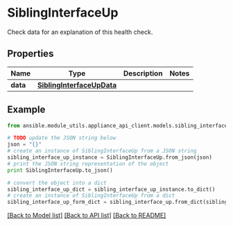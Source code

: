 # SiblingInterfaceUp

Check data for an explanation of this health check. 

## Properties
Name | Type | Description | Notes
------------ | ------------- | ------------- | -------------
**data** | [**SiblingInterfaceUpData**](SiblingInterfaceUpData.md) |  | 

## Example

```python
from ansible.module_utils.appliance_api_client.models.sibling_interface_up import SiblingInterfaceUp

# TODO update the JSON string below
json = "{}"
# create an instance of SiblingInterfaceUp from a JSON string
sibling_interface_up_instance = SiblingInterfaceUp.from_json(json)
# print the JSON string representation of the object
print SiblingInterfaceUp.to_json()

# convert the object into a dict
sibling_interface_up_dict = sibling_interface_up_instance.to_dict()
# create an instance of SiblingInterfaceUp from a dict
sibling_interface_up_form_dict = sibling_interface_up.from_dict(sibling_interface_up_dict)
```
[[Back to Model list]](../README.md#documentation-for-models) [[Back to API list]](../README.md#documentation-for-api-endpoints) [[Back to README]](../README.md)



